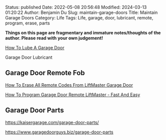 Status: published
Date: 2022-05-08 20:56:48
Modified: 2024-03-13 01:20:22
Author: Benjamin Du
Slug: maintain-garage-doors
Title: Maintain Garage Doors
Category: Life
Tags: Life, garage, door, lubricant, remote, program, erase, parts

**Things on this page are fragmentary and immature notes/thoughts of the author. Please read with your own judgement!**


[How To Lube A Garage Door](https://www.youtube.com/watch?v=Hy9RfXChbTw)


Garage Door Lubricant

## Garage Door Remote Fob

[How To Erase All Remote Codes From LiftMaster Garage Door](https://www.youtube.com/watch?v=xGwBIGNBkus)

[How To Program Garage Door Remote LiftMaster - Fast And Easy](https://www.youtube.com/watch?v=l3ebr7zZDPA)

## Garage Door Parts

https://kaisergarage.com/garage-door-parts/

https://www.garagedoorguys.biz/garage-door-parts
